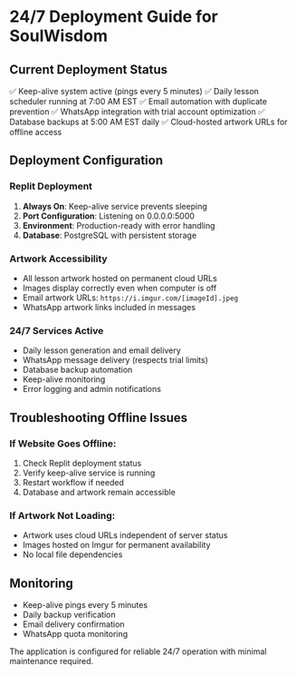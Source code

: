 # 24/7 Deployment Guide for SoulWisdom

## Current Deployment Status
✅ Keep-alive system active (pings every 5 minutes)
✅ Daily lesson scheduler running at 7:00 AM EST
✅ Email automation with duplicate prevention
✅ WhatsApp integration with trial account optimization
✅ Database backups at 5:00 AM EST daily
✅ Cloud-hosted artwork URLs for offline access

## Deployment Configuration

### Replit Deployment
1. **Always On**: Keep-alive service prevents sleeping
2. **Port Configuration**: Listening on 0.0.0.0:5000
3. **Environment**: Production-ready with error handling
4. **Database**: PostgreSQL with persistent storage

### Artwork Accessibility
- All lesson artwork hosted on permanent cloud URLs
- Images display correctly even when computer is off
- Email artwork URLs: `https://i.imgur.com/[imageId].jpeg`
- WhatsApp artwork links included in messages

### 24/7 Services Active
- Daily lesson generation and email delivery
- WhatsApp message delivery (respects trial limits)
- Database backup automation
- Keep-alive monitoring
- Error logging and admin notifications

## Troubleshooting Offline Issues

### If Website Goes Offline:
1. Check Replit deployment status
2. Verify keep-alive service is running
3. Restart workflow if needed
4. Database and artwork remain accessible

### If Artwork Not Loading:
- Artwork uses cloud URLs independent of server status
- Images hosted on Imgur for permanent availability
- No local file dependencies

## Monitoring
- Keep-alive pings every 5 minutes
- Daily backup verification
- Email delivery confirmation
- WhatsApp quota monitoring

The application is configured for reliable 24/7 operation with minimal maintenance required.